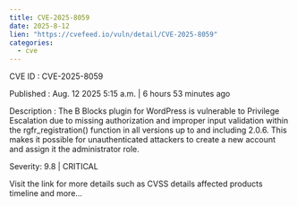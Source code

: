 ```yaml
--- 
title: CVE-2025-8059
date: 2025-8-12
lien: "https://cvefeed.io/vuln/detail/CVE-2025-8059"
categories:
  - cve
---
```


CVE ID : CVE-2025-8059

Published :  Aug. 12
2025
5:15 a.m. | 6 hours
53 minutes ago

Description : The B Blocks plugin for WordPress is vulnerable to Privilege Escalation due to missing authorization and improper input validation within the rgfr_registration() function in all versions up to
and including
2.0.6. This makes it possible for unauthenticated attackers to create a new account and assign it the administrator role.

Severity: 9.8 | CRITICAL

Visit the link for more details
such as CVSS details
affected products
timeline
and more...
